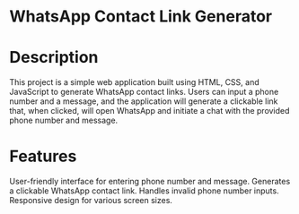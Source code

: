 # WhatsApp Contact Link Generator
# Description
This project is a simple web application built using HTML, CSS, and JavaScript to generate WhatsApp contact links. Users can input a phone number and a message, and the application will generate a clickable link that, when clicked, will open WhatsApp and initiate a chat with the provided phone number and message.

# Features
User-friendly interface for entering phone number and message.
Generates a clickable WhatsApp contact link.
Handles invalid phone number inputs.
Responsive design for various screen sizes.
